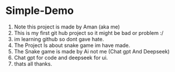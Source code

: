 # Simple-Demo

1. Note this project is made by Aman (aka me)
2. This is my first git hub project so it might be bad or problem :/
3. im learning github so dont gave hate.
4. The Project Is about snake game im have made.
5. The Snake game is made by Ai not me (Chat gpt And Deepseek)
6. Chat gpt for code and deepseek for ui.
7. thats all thanks.
